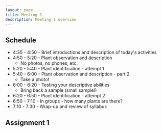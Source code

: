 ```yaml
---
layout: page
title: Meeting 1
description: Meeting 1 overview
---
```


## Schedule

* 4:35 - 4:50 - Brief introductions and description of today's activities
* 4:50 - 5:20 - Plant observation and description
	* No photos, no phones, etc.
* 5:20 - 5:40 - Plant identification - attempt 1
* 5:40 - 6:00 - Plant observation and description - part 2
	* Take a photo!
* 6:00 - 6:20 - Testing your descriptive abilities
	* Bring back a sample (small sample!)
* 6:20 - 6:50 - Plant identification - attempt 2
* 6:50 - 7:10 - In groups - how many plants are there?
* 7:10 - 7:30 - Wrap-up and review of syllabus

## Assignment 1